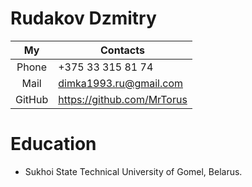 # Rudakov Dzmitry
|   My   	| Contacts                	|
|:------:	|-------------------------	|
|  Phone 	| +375 33 315 81 74       	|
|  Mail  	| dimka1993.ru@gmail.com    |
| GitHub 	| https://github.com/MrTorus|

# Education
- Sukhoi State Technical University of Gomel, Belarus.

